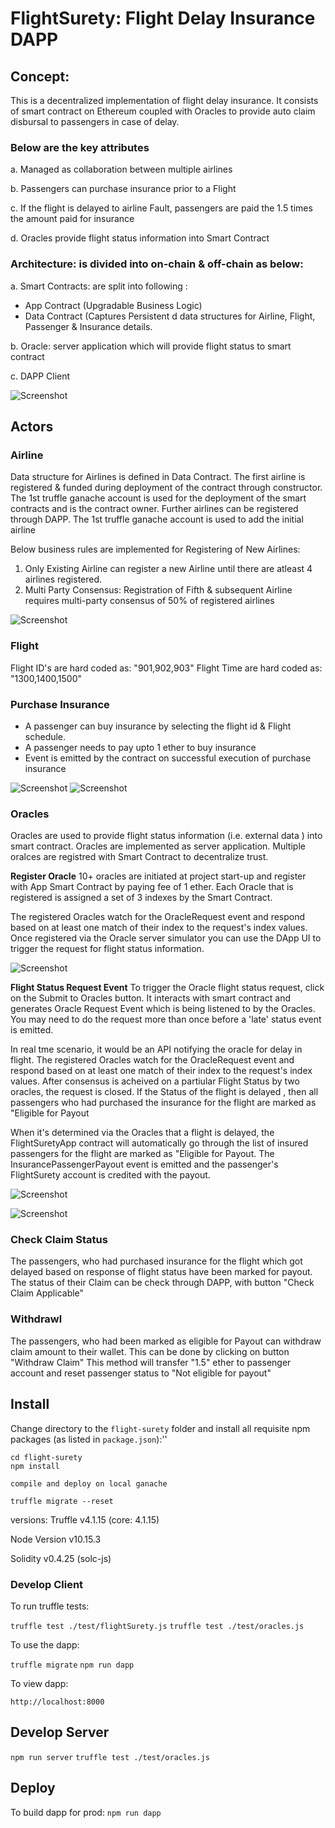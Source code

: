 # FlightSurety: Flight Delay Insurance DAPP

## Concept:
This is a decentralized implementation of flight delay insurance. 
It consists of smart contract on Ethereum coupled with Oracles to provide auto claim disbursal to passengers in case of delay.

### Below are the key attributes

a. Managed as collaboration between multiple airlines

b. Passengers can purchase insurance prior to a Flight

c. If the flight is delayed to airline Fault, passengers are paid the 1.5 times the amount paid for insurance

d. Oracles provide flight status information into Smart Contract


### Architecture: is divided into on-chain & off-chain as below: 
a. Smart Contracts: are split into following :
  - App Contract (Upgradable Business Logic)
  - Data Contract (Captures Persistent d data structures for Airline, Flight, Passenger & Insurance details.

b. Oracle: server application which will provide flight status to smart contract

c. DAPP Client


![Screenshot](Images/Architecture.png)
## Actors

### Airline
Data structure for Airlines is defined in Data Contract. The first airline is registered & funded during deployment of the contract through constructor. The 1st truffle ganache account is used for the deployment of the smart contracts and is the contract owner.
Further airlines can be registered through DAPP. The 1st truffle ganache account is used to add the initial airline

Below business rules are implemented for Registering of New Airlines:

1. Only Existing Airline can register a new Airline until there are atleast 4 airlines registered.
2. Multi Party Consensus: Registration of Fifth & subsequent Airline requires multi-party consensus of 50% of registered airlines

![Screenshot](Images/Register-Airline.png)

### Flight
Flight ID's are hard coded as: "901,902,903"
Flight Time are hard coded as: "1300,1400,1500"


### Purchase Insurance
*  A passenger can buy insurance by selecting the flight id & Flight schedule.
*  A passenger needs to pay upto 1 ether to buy insurance
*  Event is emitted by the contract on successful execution of purchase insurance


![Screenshot](Images/Purchase-Insurance-Invocation.png)
![Screenshot](Images/Purchase-Insurance-Result.png)


### Oracles 
Oracles are used to provide flight status information (i.e. external data ) into smart contract. Oracles are implemented as server application. Multiple oralces are registred with Smart Contract to decentralize trust. 

**Register Oracle**
10+ oracles are initiated at project start-up and register with App Smart Contract by paying fee of 1 ether. Each Oracle that is registered is assigned a set of 3 indexes by the Smart Contract. 

The registered Oracles watch for the OracleRequest event and respond based on at least one match of their index to the request's index values. Once registered via the Oracle server simulator you can use the DApp UI to trigger the request for flight status information. 

![Screenshot](Images/Registered-Oracles.png)



**Flight Status Request Event**
To trigger the Oracle flight status request, click on the Submit to Oracles button. It interacts with smart contract and generates Oracle Request Event which is being listened to by the Oracles. You may need to do the request more than once before a 'late' status event is emitted.

In real tme scenario, it would be an API notifying the oracle for delay in flight.
The registered Oracles watch for the OracleRequest event and respond based on at least one match of their index to the request's index values.
After consensus is acheived on a partiular Flight Status by two oracles, the request is closed. 
If the Status of the flight is delayed , then all passengers who had purchased the insurance for the flight
are marked as "Eligible for Payout

When it's determined via the Oracles that a flight is delayed, the FlightSuretyApp contract will automatically go through the list of insured passengers for the flight are marked as "Eligible for Payout. 
The InsurancePassengerPayout event is emitted and the passenger's FlightSurety account is credited with the payout.

![Screenshot](Images/Submit-To-Oracle-Invocation.png)

![Screenshot](Images/Submit-To-Oracle-Result.png)


### Check Claim Status

The passengers, who had purchased insurance for the flight which got delayed based on response of flight status have been marked for payout. The status of their Claim can be check through DAPP, with button "Check Claim Applicable"


### Withdrawl

The passengers, who had been marked as eligible for Payout can withdraw claim amount to their wallet. This can be done by clicking on button "Withdraw Claim"
This method will transfer "1.5" ether to passenger account and reset passenger status to "Not eligible for payout"







## Install

Change directory to the ```flight-surety``` folder and install all requisite npm packages (as listed in ```package.json```):''

```
cd flight-surety
npm install

compile and deploy on local ganache

truffle migrate --reset
```


versions:
Truffle v4.1.15 (core: 4.1.15)

Node Version
v10.15.3

Solidity v0.4.25 (solc-js)


### Develop Client

To run truffle tests:

`truffle test ./test/flightSurety.js`
`truffle test ./test/oracles.js`

To use the dapp:

`truffle migrate`
`npm run dapp`

To view dapp:

`http://localhost:8000`

## Develop Server

`npm run server`
`truffle test ./test/oracles.js`

## Deploy

To build dapp for prod:
`npm run dapp`




